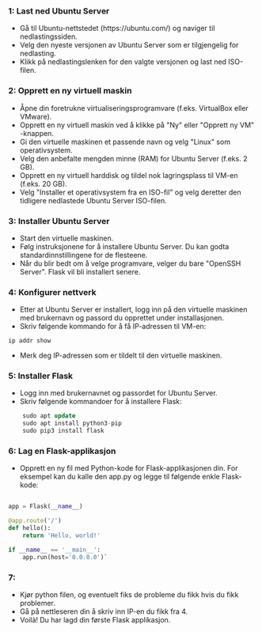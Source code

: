 ### 1: Last ned Ubuntu Server
<ul>
   <li> Gå til Ubuntu-nettstedet (https://ubuntu.com/) og naviger til nedlastingssiden. </li>
   <li> Velg den nyeste versjonen av Ubuntu Server som er tilgjengelig for nedlasting. </li>
   <li> Klikk på nedlastingslenken for den valgte versjonen og last ned ISO-filen. </li>
</ul>

### 2: Opprett en ny virtuell maskin 

<ul>
    <li> Åpne din foretrukne virtualiseringsprogramvare (f.eks. VirtualBox eller VMware). </li>
    <li> Opprett en ny virtuell maskin ved å klikke på "Ny" eller "Opprett ny VM" -knappen. </li>
    <li> Gi den virtuelle maskinen et passende navn og velg "Linux" som operativsystem. </li>
    <li> Velg den anbefalte mengden minne (RAM) for Ubuntu Server (f.eks. 2 GB). </li>
    <li> Opprett en ny virtuell harddisk og tildel nok lagringsplass til VM-en (f.eks. 20 GB). </li>
    <li> Velg "Installer et operativsystem fra en ISO-fil" og velg deretter den tidligere nedlastede Ubuntu Server ISO-filen. </li>
</ul>

### 3: Installer Ubuntu Server 

<ul>
    <li> Start den virtuelle maskinen. </li>
    <li> Følg instruksjonene for å installere Ubuntu Server. Du kan godta standardinnstillingene for de flesteene. </li>
    <li> Når du blir bedt om å velge programvare, velger du bare "OpenSSH Server". Flask vil bli installert senere. </li>
</ul>

### 4: Konfigurer nettverk 

<ul>
    <li> Etter at Ubuntu Server er installert, logg inn på den virtuelle maskinen med brukernavn og passord du opprettet under installasjonen. </li>
    <li> Skriv følgende kommando for å få IP-adressen til VM-en: </li>
</ul>
 
`ip addr show `
<ul>
   <li> Merk deg IP-adressen som er tildelt til den virtuelle maskinen. </li>
</ul>

### 5: Installer Flask 

<ul>
    <li> Logg inn med brukernavnet og passordet for Ubuntu Server. </li>
    <li> Skriv følgende kommandoer for å installere Flask: </li> 
</ul>

```sql
    sudo apt update 
    sudo apt install python3-pip 
    sudo pip3 install flask 
```
### 6: Lag en Flask-applikasjon 
<ul>
    <li> Opprett en ny fil med Python-kode for Flask-applikasjonen din. For eksempel kan du kalle den app.py og legge til følgende enkle Flask-kode: </li>
</ul>


```py from flask import Flask

app = Flask(__name__)

@app.route('/')
def hello():
    return 'Hello, world!'

if __name__ == '__main__':
    app.run(host='0.0.0.0')`
```

### 7:

<ul> 
    <li> Kjør python filen, og eventuelt fiks de probleme du fikk hvis du fikk problemer. </li>
    <li> Gå på nettleseren din å skriv inn IP-en du fikk fra 4. </li>
    <li> Voilà! Du har lagd din første Flask applikasjon. </li>
</ul>